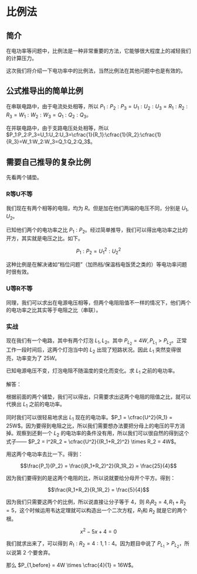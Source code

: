 # 比例法

## 简介

在电功率等问题中，比例法是一种非常重要的方法，它能够很大程度上的减轻我们的计算压力。

这次我们将介绍一下电功率中的比例法，当然比例法在其他问题中也是有效的。

## 公式推导出的简单比例

在串联电路中，由于电流处处相等，所以 $P_1:P_2:P_3=U_1:U_2:U_3=R_1:R_2:R_3=W_1:W_2:W_3=Q_1:Q_2:Q_3$。

在并联电路中，由于支路电压处处相等，所以 $P_1:P_2:P_3=U_1:U_2:U_3=\cfrac{1}{R_1}:\cfrac{1}{R_2}:\cfrac{1}{R_3}=W_1:W_2:W_3=Q_1:Q_2:Q_3$。

## 需要自己推导的复杂比例

先看两个铺垫。

### R等U不等

我们现在有两个相等的电阻，均为 $R$。但是加在他们两端的电压不同，分别是 $U_1,U_2$。

已知他们两个的电功率之比 $P_1:P_2$。经过简单推导，我们可以得出电功率之比的开方，其实就是电压之比。如下。

$$P_1:P_2=U_1^2:U_2^2$$

这种比例是在解决诸如“档位问题”（加热档/保温档电饭煲之类的）等电功率问题时很有效。

### U等R不等

同理，我们可以求出在电源电压相等，但两个电阻阻值不一样的情况下，他们两个的电功率之比其实等于电阻之比（串联）。

### 实战

现在我们有一个电路，其中有两个灯泡 $L_1,L_2$。其中 $P_{L_2} = 4W,P_{L_1} > P_{L_2}$。正常工作一段时间后，这两个灯泡当中的 $L_2$ 出现了短路状况。因此 $L_1$ 突然变得很亮，功率变为了 $25W$。

已知电源电压不变，灯泡电阻不随温度的变化而变化。求 $L_1$ 之前的电功率。

解答：

根据前面的两个铺垫，我们可以得出，只需要求出这两个电阻的阻值之比，就可以代换出 $L_1$ 之前的电功率。

同时我们可以很轻易地求出 $L_1$ 现在的电功率。$P_1 = \cfrac{U^2}{R_1} = 25W$。因为要得到电阻之比，所以我们需要想办法要把分母上的电压的平方消掉。观察到还剩一个 $L_2$ 的电功率的条件没有用，所以我们可以很自然的得到这个式子—— $P_2 = I^2R_2 = \cfrac{U^2}{(R_1+R_2)^2} \times R_2 = 4W$。

用这两个电功率去比一下。得到：

$$\frac{P_1}{P_2} = \frac{(R_1+R_2)^2}{R_1R_2} = \frac{25}{4}$$

因为我们要得到的是这两个电阻的比，所以说就要给分母开个平方。得到：

$$\frac{R_1+R_2}{R_1R_2} = \frac{5}{4}$$

因为我们只需要这两个的比例，所以说直接让分子等于 $4$，则 $R_1R_2 = 4,R_1+R_2 = 5$，这个时候运用韦达定理就可以构造出一个二次方程，$R_1$和 $R_2$ 就是它的两个根。

$$x^2 - 5x + 4 = 0$$

我们就求出来了，可以得到 $R_1:R_2 = 4:1,1:4$。因为题目中说了 $P_{L_1} > P_{L_2}$，所以说第 $2$ 个要舍弃。

那么 $P_{1,before} = 4W \times \cfrac{4}{1} = 16W$。
